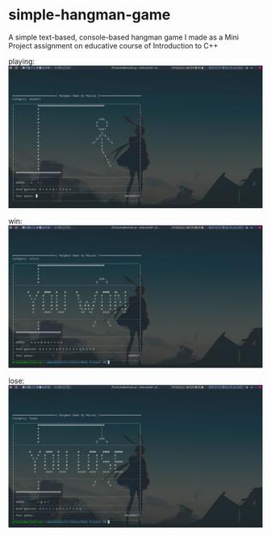 # simple-hangman-game

A simple text-based, console-based hangman game I made as a Mini Project assignment on educative course of Introduction to C++

playing:
![playing screenshot](screenshots/2022-01-01_02-57.png)

win:
![win screenshot](screenshots/2022-01-01_02-56.png)

lose:
![lose screenshot](screenshots/2022-01-01_02-57_1.png)
